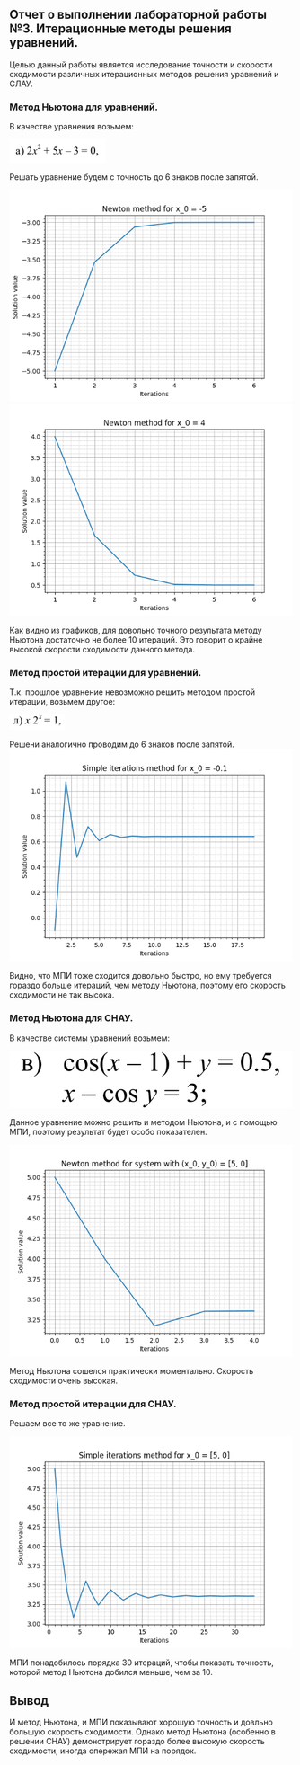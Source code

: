 ## Отчет о выполнении лабораторной работы №3. Итерационные методы решения уравнений.

Целью данный работы является исследование точности и скорости сходимости различных итерационных методов решения уравнений и СЛАУ.

### Метод Ньютона для уравнений.

В качестве уравнения возьмем:

![](images/eq(a).png)

Решать уравнение будем с точность до 6 знаков после запятой.

![](images/Newton_-5.png)
![](images/Newton_4.png)

Как видно из графиков, для довольно точного результата методу Ньютона достаточно не более 10 итераций. Это говорит о крайне высокой скорости сходимости данного метода.

### Метод простой итерации для уравнений.

Т.к. прошлое уравнение невозможно решить методом простой итерации, возьмем другое:

![](images/eq(l).png)

Решени аналогично проводим до 6 знаков после запятой.
![](images/Simple_iterations_-0.1.png)

Видно, что МПИ тоже сходится довольно быстро, но ему требуется гораздо больше итераций, чем методу Ньютона, поэтому его скорость сходимости не так высока.

### Метод Ньютона для СНАУ.

В качестве системы уравнений возьмем:

![](images/system.png)

Данное уравнение можно решить и методом Ньютона, и с помощью МПИ, поэтому результат будет особо показателен.

![](images/Newton_[5,%200].png)

Метод Ньютона сошелся практически моментально. Скорость сходимости очень высокая.

### Метод простой итерации для СНАУ.

Решаем все то же уравнение.

![](images/Simple_iterations_[5,%200].png)

МПИ понадобилось порядка 30 итераций, чтобы показать точность, которой метод Ньютона добился меньше, чем за 10.

## Вывод
И метод Ньютона, и МПИ показывают хорошую точность и довльно большую скорость сходимости. Однако метод Ньютона (особенно в решении СНАУ) демонстрирует гораздо более высокую скорость сходимости, иногда опережая МПИ на порядок. 